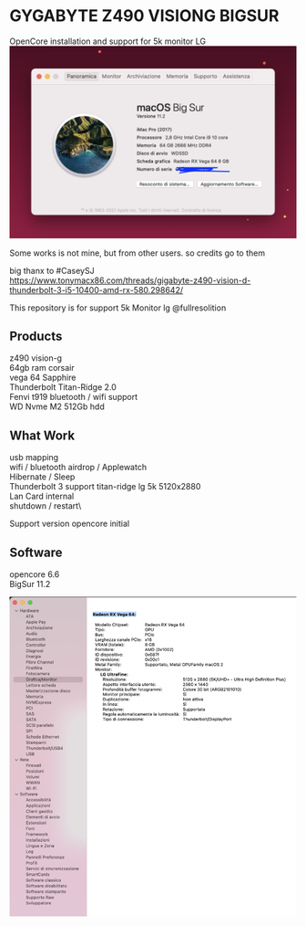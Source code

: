 # GYGABYTE Z490 VISIONG BIGSUR
OpenCore installation and support for 5k monitor LG
![alt text](https://github.com/mgrandinetti/Z490-VISIONG-LG5K/blob/main/aboutthismac.png?raw=true)



Some works is not mine, but from other users. so credits go to them

big thanx to #CaseySJ\
https://www.tonymacx86.com/threads/gigabyte-z490-vision-d-thunderbolt-3-i5-10400-amd-rx-580.298642/


This repository is for support 5k Monitor lg @fullresolition

## Products
z490 vision-g\
64gb ram corsair\
vega 64 Sapphire\
Thunderbolt Titan-Ridge 2.0\
Fenvi t919 bluetooth / wifi support\
WD Nvme M2 512Gb hdd

## What Work
usb mapping\
wifi / bluetooth airdrop / Applewatch\
Hibernate / Sleep\
Thunderbolt 3 support titan-ridge lg 5k 5120x2880\
Lan Card internal\
shutdown / restart\

Support version opencore initial

## Software
opencore 6.6\
BigSur 11.2


![alt text](https://github.com/mgrandinetti/Z490-VISIONG-LG5K/blob/main/periferals.png?raw=true)
